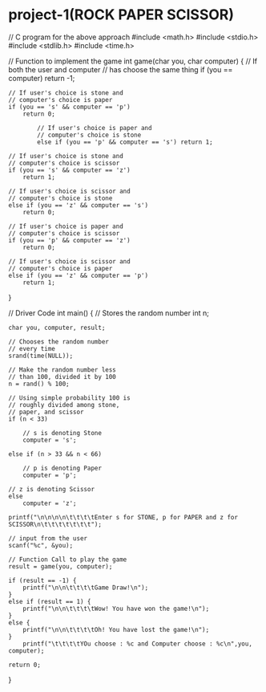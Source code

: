 # project-1(ROCK PAPER SCISSOR)
// C program for the above approach
#include <math.h>
#include <stdio.h>
#include <stdlib.h>
#include <time.h>
 
// Function to implement the game
int game(char you, char computer)
{
    // If both the user and computer
    // has choose the same thing
    if (you == computer)
        return -1;
 
    // If user's choice is stone and
    // computer's choice is paper
    if (you == 's' && computer == 'p')
        return 0;
 
            // If user's choice is paper and
            // computer's choice is stone
            else if (you == 'p' && computer == 's') return 1;
 
    // If user's choice is stone and
    // computer's choice is scissor
    if (you == 's' && computer == 'z')
        return 1;
 
    // If user's choice is scissor and
    // computer's choice is stone
    else if (you == 'z' && computer == 's')
        return 0;
 
    // If user's choice is paper and
    // computer's choice is scissor
    if (you == 'p' && computer == 'z')
        return 0;
 
    // If user's choice is scissor and
    // computer's choice is paper
    else if (you == 'z' && computer == 'p')
        return 1;
}
 
// Driver Code
int main()
{
    // Stores the random number
    int n;
 
    char you, computer, result;
 
    // Chooses the random number
    // every time
    srand(time(NULL));
 
    // Make the random number less
    // than 100, divided it by 100
    n = rand() % 100;
 
    // Using simple probability 100 is
    // roughly divided among stone,
    // paper, and scissor
    if (n < 33)
 
        // s is denoting Stone
        computer = 's';
 
    else if (n > 33 && n < 66)
 
        // p is denoting Paper
        computer = 'p';
 
    // z is denoting Scissor
    else
        computer = 'z';
 
    printf("\n\n\n\n\t\t\t\tEnter s for STONE, p for PAPER and z for SCISSOR\n\t\t\t\t\t\t\t");
 
    // input from the user
    scanf("%c", &you);
 
    // Function Call to play the game
    result = game(you, computer);
 
    if (result == -1) {
        printf("\n\n\t\t\t\tGame Draw!\n");
    }
    else if (result == 1) {
        printf("\n\n\t\t\t\tWow! You have won the game!\n");
    }
    else { 
        printf("\n\n\t\t\t\tOh! You have lost the game!\n");
    }
        printf("\t\t\t\tYOu choose : %c and Computer choose : %c\n",you, computer);
 
    return 0;
}
